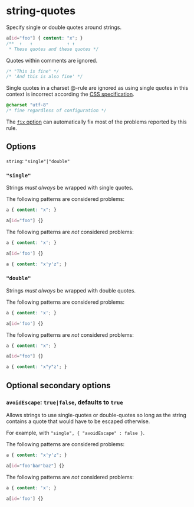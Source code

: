 # string-quotes

Specify single or double quotes around strings.

<!-- prettier-ignore -->
```css
a[id="foo"] { content: "x"; }
/**  ↑   ↑             ↑ ↑
 * These quotes and these quotes */
```

Quotes within comments are ignored.

<!-- prettier-ignore -->
```css
/* "This is fine" */
/* 'And this is also fine' */
```

Single quotes in a charset @-rule are ignored as using single quotes in this context is incorrect according the [CSS specification](https://www.w3.org/TR/CSS2/syndata.html#x57).

<!-- prettier-ignore -->
```css
@charset "utf-8"
/* fine regardless of configuration */
```

The [`fix` option](https://github.com/stylelint/stylelint/tree/14.16.1/docs/user-guide/usage/options.md#fix) can automatically fix most of the problems reported by this rule.

## Options

`string`: `"single"|"double"`

### `"single"`

Strings _must always_ be wrapped with single quotes.

The following patterns are considered problems:

<!-- prettier-ignore -->
```css
a { content: "x"; }
```

<!-- prettier-ignore -->
```css
a[id="foo"] {}
```

The following patterns are _not_ considered problems:

<!-- prettier-ignore -->
```css
a { content: 'x'; }
```

<!-- prettier-ignore -->
```css
a[id='foo'] {}
```

<!-- prettier-ignore -->
```css
a { content: "x'y'z"; }
```

### `"double"`

Strings _must always_ be wrapped with double quotes.

The following patterns are considered problems:

<!-- prettier-ignore -->
```css
a { content: 'x'; }
```

<!-- prettier-ignore -->
```css
a[id='foo'] {}
```

The following patterns are _not_ considered problems:

<!-- prettier-ignore -->
```css
a { content: "x"; }
```

<!-- prettier-ignore -->
```css
a[id="foo"] {}
```

<!-- prettier-ignore -->
```css
a { content: 'x"y"z'; }
```

## Optional secondary options

### `avoidEscape`: `true|false`, defaults to `true`

Allows strings to use single-quotes or double-quotes so long as the string contains a quote that would have to be escaped otherwise.

For example, with `"single", { "avoidEscape" : false }`.

The following patterns are considered problems:

<!-- prettier-ignore -->
```css
a { content: "x'y'z"; }
```

<!-- prettier-ignore -->
```css
a[id="foo'bar'baz"] {}
```

The following patterns are _not_ considered problems:

<!-- prettier-ignore -->
```css
a { content: 'x'; }
```

<!-- prettier-ignore -->
```css
a[id='foo'] {}
```
